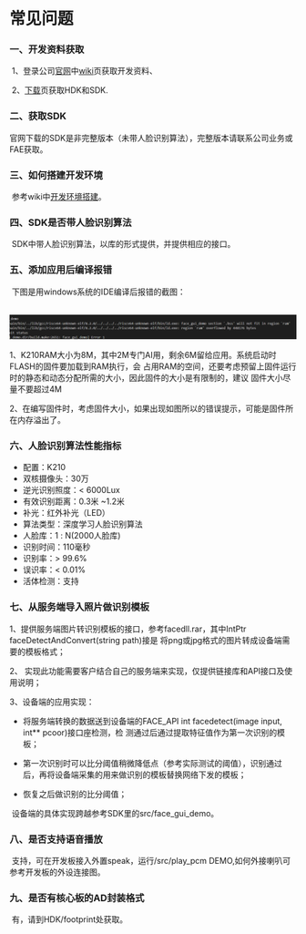 # 常见问题

### 一、开发资料获取

​			1、登录公司[官网](https://www.ai-alloy.com/)中[wiki](https://wiki.ai-alloy.com/)页获取开发资料、

​			2、[下载](https://www.ai-alloy.com/download.html)页获取HDK和SDK.

### 二、获取SDK

​			官网下载的SDK是非完整版本（未带人脸识别算法），完整版本请联系公司业务或FAE获取。			

### 三、如何搭建开发环境

​		   参考wiki中[开发环境搭建](https://wiki.ai-alloy.com/ready-intro/env-build)。

### 四、SDK是否带人脸识别算法

​		 SDK中带人脸识别算法，以库的形式提供，并提供相应的接口。

### 五、添加应用后编译报错

​		 下图是用windows系统的IDE编译后报错的截图：

​		    ![](../.gitbook/assets/ram-over-1.png)



1、K210RAM大小为8M，其中2M专门AI用，剩余6M留给应用。系统启动时FLASH的固件要加载到RAM执行，会                占用RAM的空间，还要考虑预留上固件运行时的静态和动态分配所需的大小，因此固件的大小是有限制的，建议 固件大小尽量不要超过4M

2、在编写固件时，考虑固件大小，如果出现如图所以的错误提示，可能是固件所在内存溢出了。

### 六、人脸识别算法性能指标

- 配置：K210 
- 双核摄像头：30万
- 逆光识别照度：< 6000Lux
- 有效识别距离：0.3⽶ ~1.2⽶
- 补光：红外补光（LED）
- 算法类型：深度学习⼈脸识别算法
- ⼈脸库：1 : N(2000⼈脸库)
- 识别时间：110毫秒
- 识别率：> 99.6%
- 误识率：< 0.01%
- 活体检测：⽀持

### 七、从服务端导入照片做识别模板

 1、提供服务端图片转识别模板的接口，参考facedll.rar，其中IntPtr faceDetectAndConvert(string path)接是		  将png或jpg格式的图片转成设备端需要的模板格式；

 2、 实现此功能需要客户结合自己的服务端来实现，仅提供链接库和API接口及使用说明；

 3、设备端的应用实现：

- 将服务端转换的数据送到设备端的FACE_API int facedetect(image input, int** pcoor)接口座检测，检 测通过后通过提取特征值作为第一次识别的模板；


- 第一次识别时可以比分阈值稍微降低点（参考实际测试的阈值），识别通过后，再将设备端采集的用来做识别的模板替换网络下发的模板；


-  恢复之后做识别的比分阈值；


​	设备端的具体实现跨越参考SDK里的src/face_gui_demo。

### 八、是否支持语音播放

​			支持，可在开发板接入外置speak，运行/src/play_pcm DEMO,如何外接喇叭可参考开发板的外设连接图。

### 九、是否有核心板的AD封装格式

​			有，请到HDK/footprint处获取。